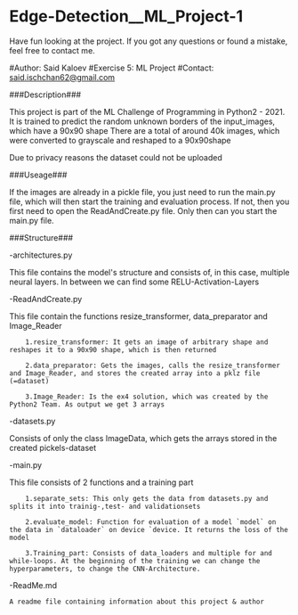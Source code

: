 # Edge-Detection__ML_Project-1
Have fun looking at the project. If you got any questions or found a mistake, feel free to contact me.


#Author: Said Kaloev
#Exercise 5: ML Project
#Contact: said.ischchan62@gmail.com

###Description###

This project is part of the ML Challenge of Programming in Python2 - 2021.
It is trained to predict the random unknown borders of the input_images, which have a 90x90 shape
There are a total of around 40k images, which were converted to grayscale and reshaped to a 90x90shape


Due to privacy reasons the dataset could not be uploaded

###Useage###

If the images are already in a pickle file, you just need to run the main.py file, which will then start the training and evaluation process.
If not, then you first need to open the ReadAndCreate.py file. Only then can you start the main.py file.

###Structure###

-architectures.py

This file contains the model's structure and consists of, in this case, multiple neural layers. In between we can find some RELU-Activation-Layers
	

-ReadAndCreate.py

	
This file contain the functions resize_transformer, data_preparator and Image_Reader

		1.resize_transformer: It gets an image of arbitrary shape and reshapes it to a 90x90 shape, which is then returned
		
		2.data_preparator: Gets the images, calls the resize_transformer and Image_Reader, and stores the created array into a pklz file (=dataset)
		
		3.Image_Reader: Is the ex4 solution, which was created by the Python2 Team. As output we get 3 arrays
		

-datasets.py


Consists of only the class ImageData, which gets the arrays stored in the created pickels-dataset

-main.py

This file consists of 2 functions and a training part

		1.separate_sets: This only gets the data from datasets.py and splits it into trainig-,test- and validationsets
		
		2.evaluate_model: Function for evaluation of a model `model` on the data in `dataloader` on device `device. It returns the loss of the model
		
		3.Training_part: Consists of data_loaders and multiple for and while-loops. At the beginning of the training we can change the hyperparameters, to change the CNN-Architecture.
		

-ReadMe.md

	A readme file containing information about this project & author
